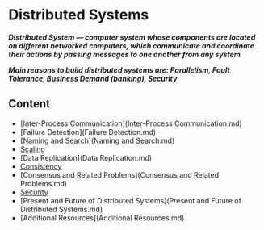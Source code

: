 # Distributed Systems

_**Distributed System — computer system whose components are located on different networked computers, which communicate and coordinate their actions by passing messages to one another from any system**_

_**Main reasons to build distributed systems are: Parallelism, Fault Tolerance, Business Demand (banking), Security**_

## Content

* [Inter-Process Communication](Inter-Process Communication.md)
* [Failure Detection](Failure Detection.md)
* [Naming and Search](Naming and Search.md)
* [Scaling](Scaling.md)
* [Data Replication](Data Replication.md)
* [Consistency](Consistency.md)
* [Consensus and Related Problems](Consensus and Related Problems.md)
* [Security](Security.md)
* [Present and Future of Distributed Systems](Present and Future of Distributed Systems.md)
* [Additional Resources](Additional Resources.md)